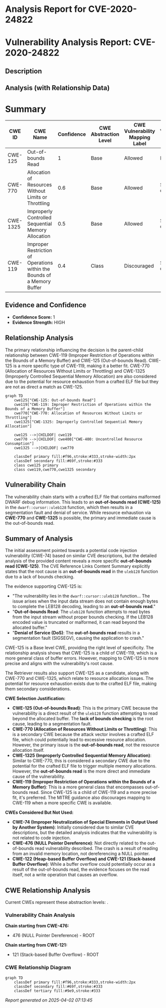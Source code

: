 # Analysis Report for CVE-2020-24822

# Vulnerability Analysis Report: CVE-2020-24822

## Description



## Analysis (with Relationship Data)

# Summary
| CWE ID    | CWE Name                                                               | Confidence | CWE Abstraction Level | CWE Vulnerability Mapping Label | CWE-Vulnerability Mapping Notes |
| --------- | ---------------------------------------------------------------------- | ---------- | --------------------- | ------------------------------- | ----------------------------- |
| CWE-125   | Out-of-bounds Read                                                     | 1          | Base                  | Allowed                         | Primary CWE                     |
| CWE-770   | Allocation of Resources Without Limits or Throttling                  | 0.6        | Base                  | Allowed                         | Secondary Candidate           |
| CWE-1325  | Improperly Controlled Sequential Memory Allocation                     | 0.5        | Base                  | Allowed                         | Secondary Candidate           |
| CWE-119   | Improper Restriction of Operations within the Bounds of a Memory Buffer | 0.4        | Class                 | Discouraged                     | Secondary Candidate           |

## Evidence and Confidence

*   **Confidence Score:** 1
*   **Evidence Strength:** HIGH

## Relationship Analysis
The primary relationship influencing the decision is the parent-child relationship between CWE-119 (Improper Restriction of Operations within the Bounds of a Memory Buffer) and CWE-125 (Out-of-bounds Read). CWE-125 is a more specific type of CWE-119, making it a better fit. CWE-770 (Allocation of Resources Without Limits or Throttling) and CWE-1325 (Improperly Controlled Sequential Memory Allocation) are also considered due to the potential for resource exhaustion from a crafted ELF file but they are not as direct a match as CWE-125.

```mermaid
graph TD
    cwe125["CWE-125: Out-of-bounds Read"]
    cwe119["CWE-119: Improper Restriction of Operations within the Bounds of a Memory Buffer"]
    cwe770["CWE-770: Allocation of Resources Without Limits or Throttling"]
    cwe1325["CWE-1325: Improperly Controlled Sequential Memory Allocation"]
    
    cwe125 -->|CHILDOF| cwe119
    cwe770 -->|CHILDOF| cwe400["CWE-400: Uncontrolled Resource Consumption"]
    cwe1325 -->|CHILDOF| cwe770

    classDef primary fill:#f96,stroke:#333,stroke-width:2px
    classDef secondary fill:#69f,stroke:#333
    class cwe125 primary
    class cwe119,cwe770,cwe1325 secondary
```

## Vulnerability Chain
The vulnerability chain starts with a crafted ELF file that contains malformed DWARF debug information. This leads to an **out-of-bounds read (CWE-125)** in the `dwarf::cursor::uleb128` function, which then results in a segmentation fault and denial of service. While resource exhaustion via **CWE-770** and **CWE-1325** is possible, the primary and immediate cause is the out-of-bounds read.

## Summary of Analysis
The initial assessment pointed towards a potential code injection vulnerability (CWE-74) based on similar CVE descriptions, but the detailed analysis of the provided content reveals a more specific **out-of-bounds read (CWE-125)**. The CVE Reference Links Content Summary explicitly states that the root cause is an **out-of-bounds read** in the `uleb128` function due to a lack of bounds checking.

The evidence supporting CWE-125 is:

*   "The vulnerability lies in the `dwarf::cursor::uleb128` function... The issue arises when the input data stream does not contain enough bytes to complete the LEB128 decoding, leading to an **out-of-bounds read**."
*   "**Out-of-bounds Read**: The `uleb128` function attempts to read bytes from the input stream without proper bounds checking. If the LEB128 encoded value is truncated or malformed, it can read beyond the allocated buffer."
*   "**Denial of Service (DoS)**: The **out-of-bounds read** results in a segmentation fault (SIGSEGV), causing the application to crash."

CWE-125 is a Base level CWE, providing the right level of specificity. The relationship analysis shows that CWE-125 is a child of CWE-119, which is a more general class of buffer errors. However, mapping to CWE-125 is more precise and aligns with the vulnerability's root cause.

The Retriever results also support CWE-125 as a candidate, along with CWE-770 and CWE-1325, which relate to resource allocation issues. The potential for resource exhaustion exists due to the crafted ELF file, making them secondary considerations.

**CWE Selection Justification:**

*   **CWE-125 (Out-of-bounds Read)**: This is the primary CWE because the vulnerability is a direct result of the `uleb128` function attempting to read beyond the allocated buffer. The **lack of bounds checking** is the root cause, leading to a segmentation fault.
*   **CWE-770 (Allocation of Resources Without Limits or Throttling)**: This is a secondary CWE because the attack vector involves a crafted ELF file, which could potentially lead to excessive resource allocation. However, the primary issue is the **out-of-bounds read**, not the resource allocation itself.
*   **CWE-1325 (Improperly Controlled Sequential Memory Allocation)**: Similar to CWE-770, this is considered a secondary CWE due to the potential for the crafted ELF file to trigger multiple memory allocations. However, the **out-of-bounds read** is the more direct and immediate cause of the vulnerability.
*   **CWE-119 (Improper Restriction of Operations within the Bounds of a Memory Buffer)**: This is a more general class that encompasses out-of-bounds read. Since CWE-125 is a child of CWE-119 and a more precise fit, it's preferred. The MITRE guidance also discourages mapping to CWE-119 when a more specific CWE is available.

**CWEs Considered But Not Used:**

*   **CWE-74 (Improper Neutralization of Special Elements in Output Used by Another System)**: Initially considered due to similar CVE descriptions, but the detailed analysis indicates that the vulnerability is not related to code injection.
*   **CWE-476 (NULL Pointer Dereference)**: Not directly related to the out-of-bounds read vulnerability described. The crash is a result of reading from an invalid memory location, not dereferencing a NULL pointer.
*   **CWE-122 (Heap-based Buffer Overflow) and CWE-121 (Stack-based Buffer Overflow)**: While a buffer overflow could potentially occur as a result of the out-of-bounds read, the evidence focuses on the read itself, not a write operation that causes an overflow.


## CWE Relationship Analysis

Current CWEs represent these abstraction levels: .


### Vulnerability Chain Analysis

**Chain starting from CWE-476:**
- 476 (NULL Pointer Dereference) - ROOT


**Chain starting from CWE-121:**
- 121 (Stack-based Buffer Overflow) - ROOT



### CWE Relationship Diagram

```mermaid
graph TD
    classDef primary fill:#f96,stroke:#333,stroke-width:2px
    classDef secondary fill:#69f,stroke:#333
    classDef tertiary fill:#9e9,stroke:#333
```



*Report generated on 2025-04-02 07:13:45*
